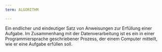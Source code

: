 ```yaml
---
term: ALGORITHM

---
```

Ein endlicher und eindeutiger Satz von Anweisungen zur Erfüllung einer Aufgabe. Im Zusammenhang mit der Datenverarbeitung ist es ein in einer Programmiersprache geschriebener Prozess, der einem Computer mitteilt, wie er eine Aufgabe erfüllen soll.